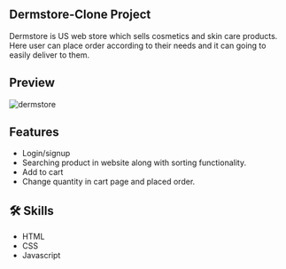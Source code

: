 ## Dermstore-Clone Project

Dermstore is US web store which sells cosmetics and skin care products. Here user can place order according to their needs and it can going to easily
deliver to them.

## Preview


![dermstore](https://user-images.githubusercontent.com/47365524/195569090-300e4518-4b6e-4580-bee8-639657201c90.png)
## Features
- Login/signup
- Searching product in website along with sorting functionality.
- Add to cart
- Change quantity in cart page and placed order.

## 🛠 Skills
- HTML
- CSS
- Javascript

